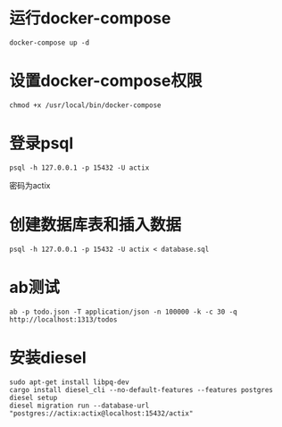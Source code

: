 # 运行docker-compose

    docker-compose up -d
    
# 设置docker-compose权限 

    chmod +x /usr/local/bin/docker-compose

# 登录psql

    psql -h 127.0.0.1 -p 15432 -U actix
    
密码为actix

# 创建数据库表和插入数据

    psql -h 127.0.0.1 -p 15432 -U actix < database.sql
    
# ab测试
    
    ab -p todo.json -T application/json -n 100000 -k -c 30 -q http://localhost:1313/todos
    
# 安装diesel
    sudo apt-get install libpq-dev
    cargo install diesel_cli --no-default-features --features postgres
    diesel setup
    diesel migration run --database-url "postgres://actix:actix@localhost:15432/actix"
    

